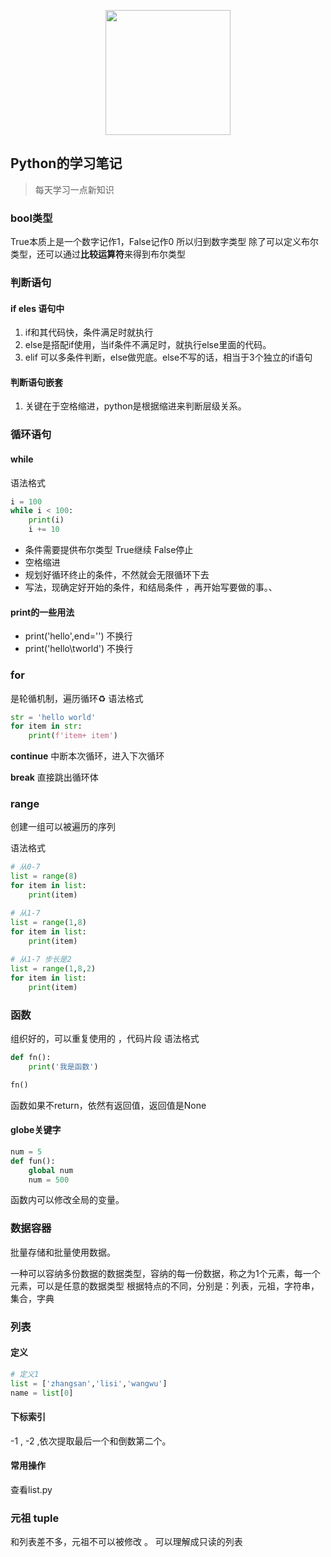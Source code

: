 
<p align="center">
  <img src="https://i.pinimg.com/564x/ed/66/63/ed666327dd3ce274d94f2b3547155891.jpg" width="200" style="display: block; margin: 0 auto;">
</p>

## Python的学习笔记

> 每天学习一点新知识

### bool类型 
True本质上是一个数字记作1，False记作0 所以归到数字类型
除了可以定义布尔类型，还可以通过**比较运算符**来得到布尔类型

### 判断语句
#### if eles 语句中
1. if和其代码快，条件满足时就执行
2. else是搭配if使用，当if条件不满足时，就执行else里面的代码。 
3. elif 可以多条件判断，else做兜底。else不写的话，相当于3个独立的if语句

#### 判断语句嵌套
1. 关键在于空格缩进，python是根据缩进来判断层级关系。

### 循环语句
#### while
语法格式
```python
i = 100
while i < 100:
    print(i)
    i += 10
```
- 条件需要提供布尔类型 True继续 False停止
- 空格缩进
- 规划好循环终止的条件，不然就会无限循环下去
- 写法，现确定好开始的条件，和结局条件 ，再开始写要做的事。、

#### print的一些用法
- print('hello',end='') 不换行
- print('hello\tworld') 不换行

### for

是轮循机制，遍历循环♻️
语法格式

```python
str = 'hello world'
for item in str:
    print(f'item+ item')
```
**continue** 中断本次循环，进入下次循环

**break** 直接跳出循环体

### range

创建一组可以被遍历的序列

语法格式
```python
# 从0-7
list = range(8)
for item in list:
    print(item)

# 从1-7
list = range(1,8)
for item in list:
    print(item)
    
# 从1-7 步长是2
list = range(1,8,2)
for item in list:
    print(item)
```
### 函数
组织好的，可以重复使用的 ，代码片段
语法格式
```python
def fn():
    print('我是函数')

fn()
```
函数如果不return，依然有返回值，返回值是None

#### globe关键字
```python
num = 5 
def fun():
    global num 
    num = 500
```
函数内可以修改全局的变量。

### 数据容器 
批量存储和批量使用数据。

一种可以容纳多份数据的数据类型，容纳的每一份数据，称之为1个元素，每一个元素，可以是任意的数据类型
根据特点的不同，分别是：列表，元祖，字符串，集合，字典

### 列表
#### 定义
```python
# 定义1
list = ['zhangsan','lisi','wangwu']
name = list[0]
```
#### 下标索引
-1 , -2 ,依次提取最后一个和倒数第二个。

#### 常用操作
查看list.py

### 元祖 tuple
和列表差不多，元祖不可以被修改 。 可以理解成只读的列表

















